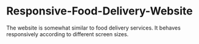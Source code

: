 # Responsive-Food-Delivery-Website
The website is somewhat similar to food delivery services. It behaves responsively according to different screen sizes.

